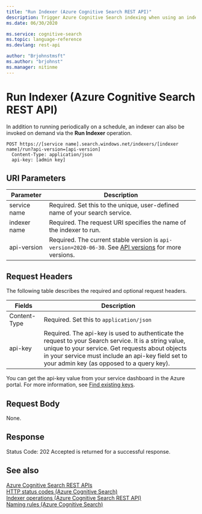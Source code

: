 ```yaml
---
title: "Run Indexer (Azure Cognitive Search REST API)"
description: Trigger Azure Cognitive Search indexing when using an indexer to crawl external data for searchable content.
ms.date: 06/30/2020

ms.service: cognitive-search
ms.topic: language-reference
ms.devlang: rest-api

author: "Brjohnstmsft"
ms.author: "brjohnst"
ms.manager: nitinme
---
```

# Run Indexer (Azure Cognitive Search REST API)

In addition to running periodically on a schedule, an indexer can also be invoked on demand via the **Run Indexer** operation.

```http
POST https://[service name].search.windows.net/indexers/[indexer name]/run?api-version=[api-version]  
  Content-Type: application/json  
  api-key: [admin key]  
```  

 ## URI Parameters

| Parameter	  | Description  | 
|-------------|--------------|
| service name | Required. Set this to the unique, user-defined name of your search service. |
| indexer name  | Required. The request URI specifies the name of the indexer to run. |
| api-version | Required. The current stable version is `api-version=2020-06-30`. See [API versions](search-service-api-versions.md) for more versions.|

## Request Headers 

The following table describes the required and optional request headers.  

|Fields              |Description      |  
|--------------------|-----------------|  
|Content-Type|Required. Set this to `application/json`|  
|api-key|Required. The api-key is used to authenticate the request to your Search service. It is a string value, unique to your service. Get requests about objects in your service must include an api-key field set to your admin key (as opposed to a query key).|  

You can get the api-key value from your service dashboard in the Azure portal. For more information, see [Find existing keys](https://docs.microsoft.com/azure/search/search-security-api-keys#find-existing-keys). 

## Request Body  
 None. 

## Response  
 Status Code: 202 Accepted is returned for a successful response.  

## See also  
 [Azure Cognitive Search REST APIs](index.md)   
 [HTTP status codes &#40;Azure Cognitive Search&#41;](http-status-codes.md)   
 [Indexer operations &#40;Azure Cognitive Search REST API&#41;](indexer-operations.md)   
 [Naming rules &#40;Azure Cognitive Search&#41;](naming-rules.md)   
